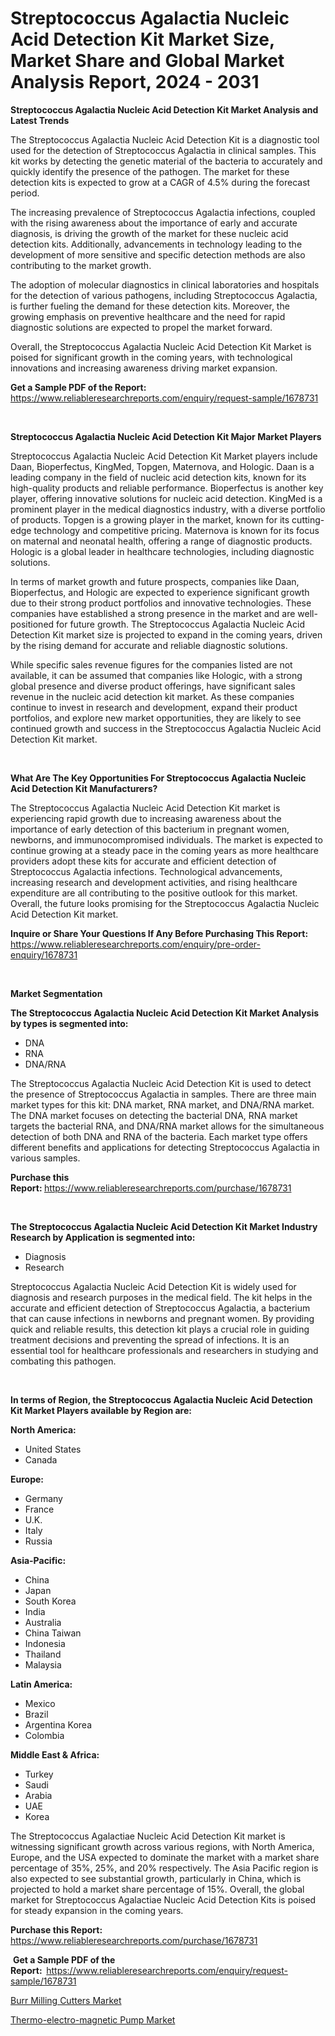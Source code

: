 <p><h1>Streptococcus Agalactia Nucleic Acid Detection Kit Market Size, Market Share and Global Market Analysis Report, 2024 - 2031</h1></p><p><strong>Streptococcus Agalactia Nucleic Acid Detection Kit Market Analysis and Latest Trends</strong></p>
<p><p>The Streptococcus Agalactia Nucleic Acid Detection Kit is a diagnostic tool used for the detection of Streptococcus Agalactia in clinical samples. This kit works by detecting the genetic material of the bacteria to accurately and quickly identify the presence of the pathogen. The market for these detection kits is expected to grow at a CAGR of 4.5% during the forecast period.</p><p>The increasing prevalence of Streptococcus Agalactia infections, coupled with the rising awareness about the importance of early and accurate diagnosis, is driving the growth of the market for these nucleic acid detection kits. Additionally, advancements in technology leading to the development of more sensitive and specific detection methods are also contributing to the market growth.</p><p>The adoption of molecular diagnostics in clinical laboratories and hospitals for the detection of various pathogens, including Streptococcus Agalactia, is further fueling the demand for these detection kits. Moreover, the growing emphasis on preventive healthcare and the need for rapid diagnostic solutions are expected to propel the market forward.</p><p>Overall, the Streptococcus Agalactia Nucleic Acid Detection Kit Market is poised for significant growth in the coming years, with technological innovations and increasing awareness driving market expansion.</p></p>
<p><strong>Get a Sample PDF of the Report:&nbsp;</strong> <a href="https://www.reliableresearchreports.com/enquiry/request-sample/1678731">https://www.reliableresearchreports.com/enquiry/request-sample/1678731</a></p>
<p>&nbsp;</p>
<p><strong>Streptococcus Agalactia Nucleic Acid Detection Kit Major Market Players</strong></p>
<p><p>Streptococcus Agalactia Nucleic Acid Detection Kit Market players include Daan, Bioperfectus, KingMed, Topgen, Maternova, and Hologic. Daan is a leading company in the field of nucleic acid detection kits, known for its high-quality products and reliable performance. Bioperfectus is another key player, offering innovative solutions for nucleic acid detection. KingMed is a prominent player in the medical diagnostics industry, with a diverse portfolio of products. Topgen is a growing player in the market, known for its cutting-edge technology and competitive pricing. Maternova is known for its focus on maternal and neonatal health, offering a range of diagnostic products. Hologic is a global leader in healthcare technologies, including diagnostic solutions.</p><p>In terms of market growth and future prospects, companies like Daan, Bioperfectus, and Hologic are expected to experience significant growth due to their strong product portfolios and innovative technologies. These companies have established a strong presence in the market and are well-positioned for future growth. The Streptococcus Agalactia Nucleic Acid Detection Kit market size is projected to expand in the coming years, driven by the rising demand for accurate and reliable diagnostic solutions.</p><p>While specific sales revenue figures for the companies listed are not available, it can be assumed that companies like Hologic, with a strong global presence and diverse product offerings, have significant sales revenue in the nucleic acid detection kit market. As these companies continue to invest in research and development, expand their product portfolios, and explore new market opportunities, they are likely to see continued growth and success in the Streptococcus Agalactia Nucleic Acid Detection Kit market.</p></p>
<p>&nbsp;</p>
<p><strong>What Are The Key Opportunities For Streptococcus Agalactia Nucleic Acid Detection Kit Manufacturers?</strong></p>
<p><p>The Streptococcus Agalactia Nucleic Acid Detection Kit market is experiencing rapid growth due to increasing awareness about the importance of early detection of this bacterium in pregnant women, newborns, and immunocompromised individuals. The market is expected to continue growing at a steady pace in the coming years as more healthcare providers adopt these kits for accurate and efficient detection of Streptococcus Agalactia infections. Technological advancements, increasing research and development activities, and rising healthcare expenditure are all contributing to the positive outlook for this market. Overall, the future looks promising for the Streptococcus Agalactia Nucleic Acid Detection Kit market.</p></p>
<p><strong>Inquire or Share Your Questions If Any Before Purchasing This Report:</strong> <a href="https://www.reliableresearchreports.com/enquiry/pre-order-enquiry/1678731">https://www.reliableresearchreports.com/enquiry/pre-order-enquiry/1678731</a></p>
<p>&nbsp;</p>
<p><strong>Market Segmentation</strong></p>
<p><strong>The Streptococcus Agalactia Nucleic Acid Detection Kit Market Analysis by types is segmented into:</strong></p>
<p><ul><li>DNA</li><li>RNA</li><li>DNA/RNA</li></ul></p>
<p><p>The Streptococcus Agalactia Nucleic Acid Detection Kit is used to detect the presence of Streptococcus Agalactia in samples. There are three main market types for this kit: DNA market, RNA market, and DNA/RNA market. The DNA market focuses on detecting the bacterial DNA, RNA market targets the bacterial RNA, and DNA/RNA market allows for the simultaneous detection of both DNA and RNA of the bacteria. Each market type offers different benefits and applications for detecting Streptococcus Agalactia in various samples.</p></p>
<p><strong>Purchase this Report:&nbsp;</strong><a href="https://www.reliableresearchreports.com/purchase/1678731">https://www.reliableresearchreports.com/purchase/1678731</a></p>
<p>&nbsp;</p>
<p><strong>The Streptococcus Agalactia Nucleic Acid Detection Kit Market Industry Research by Application is segmented into:</strong></p>
<p><ul><li>Diagnosis</li><li>Research</li></ul></p>
<p><p>Streptococcus Agalactia Nucleic Acid Detection Kit is widely used for diagnosis and research purposes in the medical field. The kit helps in the accurate and efficient detection of Streptococcus Agalactia, a bacterium that can cause infections in newborns and pregnant women. By providing quick and reliable results, this detection kit plays a crucial role in guiding treatment decisions and preventing the spread of infections. It is an essential tool for healthcare professionals and researchers in studying and combating this pathogen.</p></p>
<p>&nbsp;</p>
<p><strong>In terms of Region, the Streptococcus Agalactia Nucleic Acid Detection Kit Market Players available by Region are:</strong></p>
<p>
    <p> <strong> North America: </strong>
        <ul>
            <li>United States</li>
            <li>Canada</li>
        </ul>
        </p> 
    <p> <strong> Europe: </strong>
        <ul>
            <li>Germany</li>
            <li>France</li>
            <li>U.K.</li>
            <li>Italy</li>
            <li>Russia</li>
        </ul>
        </p> 
    <p> <strong> Asia-Pacific: </strong>
        <ul>
            <li>China</li>
            <li>Japan</li>
            <li>South Korea</li>
            <li>India</li>
            <li>Australia</li>
            <li>China Taiwan</li>
            <li>Indonesia</li>
            <li>Thailand</li>
            <li>Malaysia</li>
        </ul>
        </p> 
    <p> <strong> Latin America: </strong>
        <ul>
            <li>Mexico</li>
            <li>Brazil</li>
            <li>Argentina Korea</li>
            <li>Colombia</li>
        </ul>
        </p> 
    <p> <strong> Middle East & Africa: </strong>
        <ul>
            <li>Turkey</li>
            <li>Saudi</li>
            <li>Arabia</li>
            <li>UAE</li>
            <li>Korea</li>
        </ul>
    </p>
    </p>
<p><p>The Streptococcus Agalactiae Nucleic Acid Detection Kit market is witnessing significant growth across various regions, with North America, Europe, and the USA expected to dominate the market with a market share percentage of 35%, 25%, and 20% respectively. The Asia Pacific region is also expected to see substantial growth, particularly in China, which is projected to hold a market share percentage of 15%. Overall, the global market for Streptococcus Agalactiae Nucleic Acid Detection Kits is poised for steady expansion in the coming years.</p></p>
<p><strong>Purchase this Report: </strong><a href="https://www.reliableresearchreports.com/purchase/1678731">https://www.reliableresearchreports.com/purchase/1678731</a></p>
<p>&nbsp;<strong>Get a Sample PDF of the Report:&nbsp;&nbsp;</strong><a href="https://www.reliableresearchreports.com/enquiry/request-sample/1678731">https://www.reliableresearchreports.com/enquiry/request-sample/1678731</a></p>
<p><strong></strong></p>
<p><p><a href="https://issuu.com/reportprime-2/docs/burr-milling-cutters-market-size-2030.pptx">Burr Milling Cutters Market</a></p><p><a href="https://issuu.com/reportprime-2/docs/thermo-electro-magnetic-pump-market-size-2030.pptx">Thermo-electro-magnetic Pump Market</a></p></p>
